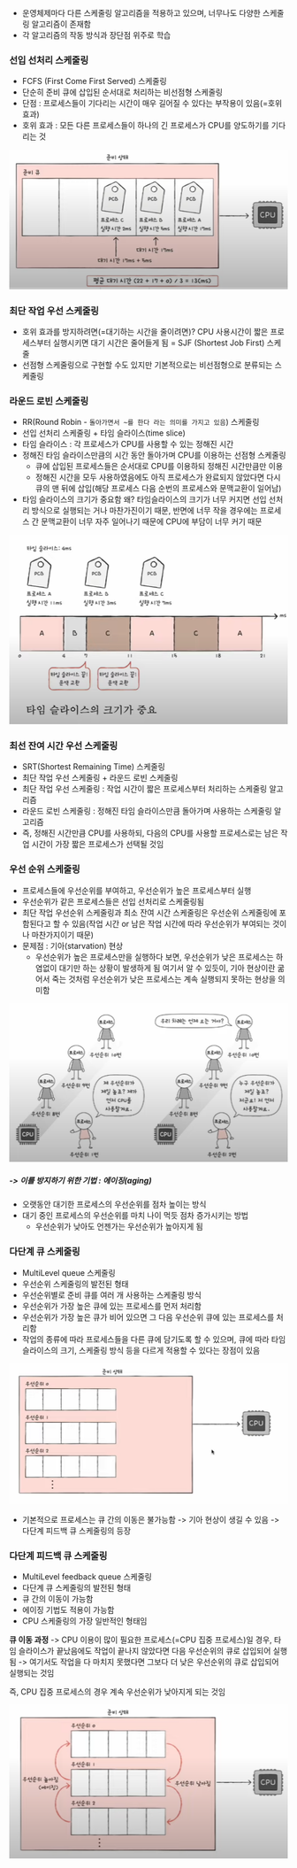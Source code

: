 - 운영체제마다 다른 스케줄링 알고리즘을 적용하고 있으며, 너무나도 다양한 스케줄링 알고리즘이 존재함
- 각 알고리즘의 작동 방식과 장단점 위주로 학습

### 선입 선처리 스케줄링
- FCFS (First Come First Served) 스케줄링
- 단순히 준비 큐에 삽입된 순서대로 처리하는 비선점형 스케줄링
- 단점 : 프로세스들이 기다리는 시간이 매우 길어질 수 있다는 부작용이 있음(=호위 효과)
- 호위 효과 : 모든 다른 프로세스들이 하나의 긴 프로세스가 CPU를 양도하기를 기다리는 것

![](../../README_resources/Pasted%20image%2020240330161102.png)

### 최단 작업 우선 스케줄링
- 호위 효과를 방지하려면(=대기하는 시간을 줄이려면)? CPU 사용시간이 짧은 프로세스부터 실행시키면 대기 시간은 줄어들게 됨
	= SJF (Shortest Job First) 스케줄 
- 선점형 스케줄링으로 구현할 수도 있지만 기본적으로는 비선점형으로 분류되는 스케줄링
### 라운드 로빈 스케줄링
- RR(Round Robin - `돌아가면서 ~를 한다 라는 의미를 가지고 있음`) 스케줄링
- 선입 선처리 스케줄링 + 타임 슬라이스(time slice)
- 타임 슬라이스 : 각 프로세스가 CPU를 사용할 수 있는 정해진 시간
- 정해진 타임 슬라이스만큼의 시간 동안 돌아가며 CPU를 이용하는 선점형 스케줄링
	- 큐에 삽입된 프로세스들은 순서대로 CPU를 이용하되 정해진 시간만큼만 이용
	- 정해진 시간을 모두 사용하였음에도 아직 프로세스가 완료되지 않았다면 다시 큐의 맨 뒤에 삽입(해당 프로세스 다음 순번의 프로세스와 문맥교환이 일어남)
- 타임 슬라이스의 크기가 중요함 
왜? 타임슬라이스의 크기가 너무 커지면 선입 선처리 방식으로 실행되는 거나 마찬가진이기 때문, 반면에 너무 작을 경우에는 프로세스 간 문맥교환이 너무 자주 일어나기 때문에 CPU에 부담이 너무 커기 때문

![](../../README_resources/Pasted%20image%2020240330161149.png)

### 최선 잔여 시간 우선 스케줄링
- SRT(Shortest Remaining Time) 스케줄링
- 최단 작업 우선 스케줄링 + 라운드 로빈 스케줄링
- 최단 작업 우선 스케줄링 : 작업 시간이 짧은 프로세스부터 처리하는 스케줄링 알고리즘
- 라운드 로빈 스케줄링 : 정해진 타임 슬라이스만큼 돌아가며 사용하는 스케줄링 알고리즘
- 즉, 정해진 시간만큼 CPU를 사용하되, 다음의 CPU를 사용할 프로세스로는 남은 작업 시간이 가장 짧은 프로세스가 선택될 것임
### 우선 순위 스케줄링
- 프로세스들에 우선순위를 부여하고, 우선순위가 높은 프로세스부터 실행
- 우선순위가 같은 프로세스들은 선입 선처리로 스케줄링됨
- 최단 작업 우선순위 스케줄링과 최소 잔여 시간 스케줄링은 우선순위 스케줄링에 포함된다고 할 수 있음(작업 시간 or 남은 작업 시간에 따라 우선순위가 부여되는 것이나 마찬가지이기 때문)
- 문제점 : 기아(starvation) 현상
	- 우선순위가 높은 프로세스만을 실행하다 보면, 우선순위가 낮은 프로세스는 하염없이 대기만 하는 상황이 발생하게 됨 여기서 알 수 있듯이, 기아 현상이란 굶어서 죽는 것처럼 우선순위가 낮은 프로세스는 계속 실행되지 못하는 현상을 의미함

![](../../README_resources/Pasted%20image%2020240330161231.png)

##### -> 이를 방지하기 위한 기법 : 에이징(aging)
- 오랫동안 대기한 프로세스의 우선순위를 점차 높이는 방식
- 대기 중인 프로세스의 우선순위를 마치 나이 먹듯 점차 증가시키는 방법
	- 우선순위가 낮아도 언젠가는 우선순위가 높아지게 됨

### 다단계 큐 스케줄링
- MultiLevel queue 스케줄링
- 우선순위 스케줄링의 발전된 형태
- 우선순위별로 준비 큐를 여러 개 사용하는 스케줄링 방식
- 우선순위가 가장 높은 큐에 있는 프로세스를 먼저 처리함
- 우선순위가 가장 높은 큐가 비어 있으면 그 다음 우선순위 큐에 있는 프로세스를 처리함
- 작업의 종류에 따라 프로세스들을 다른 큐에 담기도록 할 수 있으며, 큐에 따라 타임슬라이스의 크기, 스케줄링 방식 등을 다르게 적용할 수 있다는 장점이 있음

![](../../README_resources/Pasted%20image%2020240330161309.png)

- 기본적으로 프로세스는 큐 간의 이동은 불가능함 -> 기아 현상이 생길 수 있음 -> 다단계 피드백 큐 스케줄링의 등장
### 다단계 피드백 큐 스케줄링
- MultiLevel feedback queue 스케줄링
- 다단계 큐 스케줄링의 발전된 형태
- 큐 간의 이동이 가능함
- 에이징 기법도 적용이 가능함
- CPU 스케줄링의 가장 일반적인 형태임

**큐 이동 과정**
-> CPU 이용이 많이 필요한 프로세스(=CPU 집중 프로세스)일 경우, 타임 슬라이스가 끝났음에도 작업이 끝나지 않았다면 다음 우선순위의 큐로 삽입되어 실행됨 -> 여기서도 작업을 다 마치지 못했다면 그보다 더 낮은 우선순위의 큐로 삽입되어 실행되는 것임

즉, CPU 집중 프로세스의 경우 계속 우선순위가 낮아지게 되는 것임

![](../../README_resources/Pasted%20image%2020240330161518.png)

